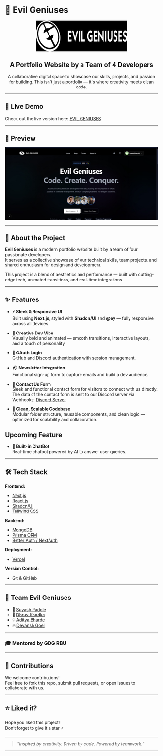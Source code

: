 # 🧠 Evil Geniuses

<div align="center">
  <a href="https://github.com/suyash-boop/wizard3-o" target="_blank">
    <img src="images/logo.jpeg" width="300" height="100" alt="Evil Geniuses Logo">
  </a>
</div>

<h2 align="center">A Portfolio Website by a Team of 4 Developers</h2>

<p align="center">
A collaborative digital space to showcase our skills, projects, and passion for building.  
This isn't just a portfolio — it's where creativity meets clean code.
</p>

---

## 🔗 Live Demo

Check out the live version here:  <a href="https://wizard3-o.vercel.app/home">EVIL GENIUSES</a> 

---

## 🎥 Preview

![Website Preview](images/preview.jpeg)  


---

## 🚀 About the Project

**Evil Geniuses** is a modern portfolio website built by a team of four passionate developers.  
It serves as a collective showcase of our technical skills, team projects, and shared enthusiasm for design and development.

This project is a blend of aesthetics and performance — built with cutting-edge tech, animated transitions, and real-time integrations.

---

## ✨ Features

- ⚡ **Sleek & Responsive UI**  
  Built using **Next.js**, styled with **Shadcn/UI** and **@ey** — fully responsive across all devices.

- 🎨 **Creative Dev Vibe**  
  Visually bold and animated — smooth transitions, interactive layouts, and a touch of personality.

- 🔐 **OAuth Login**  
  GitHub and Discord authentication with session management.


- 📬 **Newsletter Integration**  
  Functional sign-up form to capture emails and build a dev audience.

- 📨 **Contact Us Form**  
  Sleek and functional contact form for visitors to connect with us directly.  
  The data of the contact form is sent to our Discord server via Webhooks: [Discord Server](https://discord.gg/bxnAezT4fK)

- 🧼 **Clean, Scalable Codebase**  
  Modular folder structure, reusable components, and clean logic — optimized for scalability and collaboration.

## Upcoming Feature
- 🤖 **Built-in ChatBot**  
  Real-time chatbot powered by AI to answer user queries.
---

## 🛠 Tech Stack

**Frontend:**  
- [Next.js](https://nextjs.org/)  
- [React.js](https://reactjs.org/)  
- [Shadcn/UI](https://ui.shadcn.com/)  
- [Tailwind CSS](https://tailwindcss.com/)

**Backend:**  
- [MongoDB](https://www.mongodb.com/)  
- [Prisma ORM](https://www.prisma.io/)  
- [Better Auth / NextAuth](https://next-auth.js.org/)

**Deployment:**  
- [Vercel](https://vercel.com/)

**Version Control:**  
- Git & GitHub

---

## 👥 Team Evil Geniuses

- 🧠 [Suyash Padole](https://github.com/suyash-boop)
- 🚀 [Dhruv Khodke](https://github.com/Dhruv-117)
- 💡 [Aditya Bharde](https://github.com/AdityaBharde)
- 🔥 [Devansh Goel](https://github.com/goelDev)

---

### 🎓 Mentored by GDG RBU

---

## 🤝 Contributions

We welcome contributions!  
Feel free to fork this repo, submit pull requests, or open issues to collaborate with us.

---

## ⭐ Liked it?

Hope you liked this project!  
Don’t forget to give it a star ⭐

---

> _“Inspired by creativity. Driven by code. Powered by teamwork.”_

---
